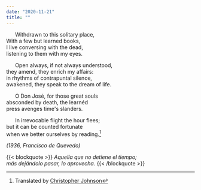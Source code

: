 ```yaml
---
date: "2020-11-21"
title: ""
---
```



&nbsp; &nbsp; &nbsp; Withdrawn to this solitary place,  
With a few but learned books,  
I live conversing with the dead,  
listening to them with my eyes.

&nbsp; &nbsp; &nbsp; Open always, if not always understood,  
they amend, they enrich my affairs:  
in rhythms of contrapuntal silence,  
awakened, they speak to the dream of life.  

&nbsp; &nbsp; &nbsp; O Don José, for those great souls  
absconded by death, the learnéd  
press avenges time's slanders.  

&nbsp; &nbsp; &nbsp; In irrevocable flight the hour flees;  
but it can be counted fortunate  
when we better ourselves by reading.[^Johnson]

_(1936, Francisco de Quevedo)_
  
  
{{< blockquote >}}
_Aquella que no detiene el tiempo;  
más dejándolo pasar, lo aprovecha._
{{< /blockquote >}}

[^Johnson]: Translated by [Christopher Johnson](https://poetrysociety.org/features/readinginthedark/pedro-serrano-on "Poetry Society of America")